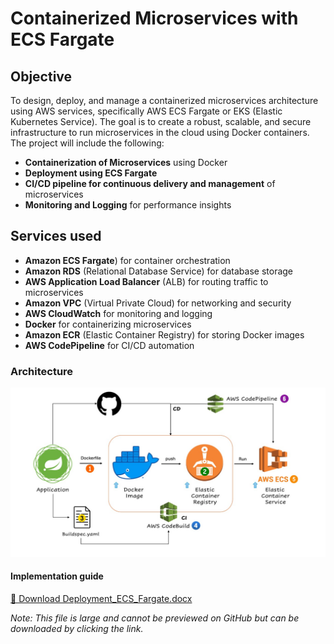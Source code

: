 # Containerized Microservices with ECS Fargate 

## Objective
To design, deploy, and manage a containerized microservices architecture using AWS services, specifically AWS ECS Fargate or EKS (Elastic Kubernetes Service). The goal is to create a robust, scalable, and secure infrastructure to run microservices in the cloud using Docker containers. The project will include the following:
- **Containerization of Microservices** using Docker
- **Deployment using ECS Fargate** 
- **CI/CD pipeline for continuous delivery and management** of microservices
- **Monitoring and Logging** for performance insights

## Services used
- **Amazon ECS Fargate**) for container orchestration
- **Amazon RDS** (Relational Database Service) for database storage
- **AWS Application Load Balancer** (ALB) for routing traffic to microservices
- **Amazon VPC** (Virtual Private Cloud) for networking and security
- **AWS CloudWatch** for monitoring and logging
- **Docker** for containerizing microservices
- **Amazon ECR** (Elastic Container Registry) for storing Docker images
- **AWS CodePipeline** for CI/CD automation

### Architecture
![Containerized microservice](architecture.jpg)

#### Implementation guide
[📘 Download Deployment_ECS_Fargate.docx](Deployment_ECS_Fargate.docx)

*Note: This file is large and cannot be previewed on GitHub but can be downloaded by clicking the link.*
